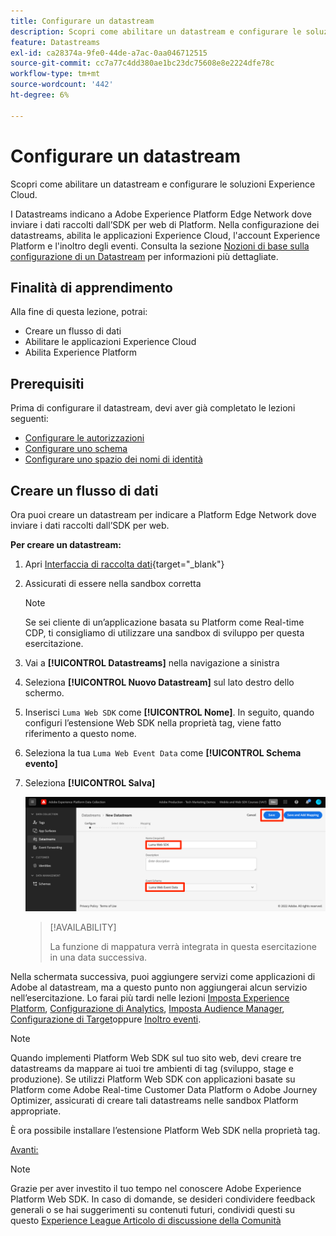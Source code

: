 ```yaml
---
title: Configurare un datastream
description: Scopri come abilitare un datastream e configurare le soluzioni Experience Cloud. Questa lezione fa parte dell’esercitazione Implementa Adobe Experience Cloud con SDK per web.
feature: Datastreams
exl-id: ca28374a-9fe0-44de-a7ac-0aa046712515
source-git-commit: cc7a77c4dd380ae1bc23dc75608e8e2224dfe78c
workflow-type: tm+mt
source-wordcount: '442'
ht-degree: 6%

---
```


# Configurare un datastream

Scopri come abilitare un datastream e configurare le soluzioni Experience Cloud.

I Datastreams indicano a Adobe Experience Platform Edge Network dove inviare i dati raccolti dall’SDK per web di Platform. Nella configurazione dei datastreams, abilita le applicazioni Experience Cloud, l&#39;account Experience Platform e l&#39;inoltro degli eventi. Consulta la sezione [Nozioni di base sulla configurazione di un Datastream](https://experienceleague.adobe.com/docs/experience-platform/edge/fundamentals/datastreams.html?lang=en) per informazioni più dettagliate.

## Finalità di apprendimento

Alla fine di questa lezione, potrai:

* Creare un flusso di dati
* Abilitare le applicazioni Experience Cloud
* Abilita Experience Platform

## Prerequisiti

Prima di configurare il datastream, devi aver già completato le lezioni seguenti:

* [Configurare le autorizzazioni](configure-permissions.md)
* [Configurare uno schema](configure-schemas.md)
* [Configurare uno spazio dei nomi di identità](configure-identities.md)

## Creare un flusso di dati

Ora puoi creare un datastream per indicare a Platform Edge Network dove inviare i dati raccolti dall’SDK per web.

**Per creare un datastream:**

1. Apri [Interfaccia di raccolta dati](https://launch.adobe.com/){target=&quot;_blank&quot;}
1. Assicurati di essere nella sandbox corretta

   >[!NOTE]
   >
   >Se sei cliente di un’applicazione basata su Platform come Real-time CDP, ti consigliamo di utilizzare una sandbox di sviluppo per questa esercitazione.

1. Vai a **[!UICONTROL Datastreams]** nella navigazione a sinistra
1. Seleziona **[!UICONTROL Nuovo Datastream]** sul lato destro dello schermo.
1. Inserisci `Luma Web SDK` come **[!UICONTROL Nome]**. In seguito, quando configuri l’estensione Web SDK nella proprietà tag, viene fatto riferimento a questo nome.
1. Seleziona la tua `Luma Web Event Data` come **[!UICONTROL Schema evento]**
1. Seleziona **[!UICONTROL Salva]**

   ![Creare il datastream](assets/datastream-create-datastream.png)

   >[!AVAILABILITY]
   >
   >La funzione di mappatura verrà integrata in questa esercitazione in una data successiva.




Nella schermata successiva, puoi aggiungere servizi come applicazioni di Adobe al datastream, ma a questo punto non aggiungerai alcun servizio nell’esercitazione. Lo farai più tardi nelle lezioni [Imposta Experience Platform](setup-experience-platform.md), [Configurazione di Analytics](setup-analytics.md), [Imposta Audience Manager](setup-audience-manager.md), [Configurazione di Target](setup-target.md)oppure [Inoltro eventi](setup-event-forwarding.md).

>[!NOTE]
>
>Quando implementi Platform Web SDK sul tuo sito web, devi creare tre datastreams da mappare ai tuoi tre ambienti di tag (sviluppo, stage e produzione). Se utilizzi Platform Web SDK con applicazioni basate su Platform come Adobe Real-time Customer Data Platform o Adobe Journey Optimizer, assicurati di creare tali datastreams nelle sandbox Platform appropriate.

È ora possibile installare l’estensione Platform Web SDK nella proprietà tag.

[Avanti: ](install-web-sdk.md)

>[!NOTE]
>
>Grazie per aver investito il tuo tempo nel conoscere Adobe Experience Platform Web SDK. In caso di domande, se desideri condividere feedback generali o se hai suggerimenti su contenuti futuri, condividi questi su questo [Experience League Articolo di discussione della Comunità](https://experienceleaguecommunities.adobe.com/t5/adobe-experience-platform-launch/tutorial-discussion-implement-adobe-experience-cloud-with-web/td-p/444996)